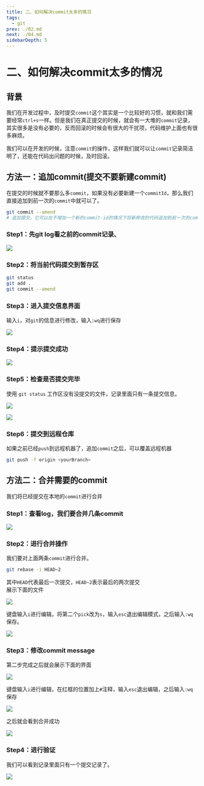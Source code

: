 ```yaml
---
title: 二、如何解决commit太多的情况
tags: 
  - git
prev: ./02.md
next: ./04.md
sidebarDepth: 5
---
```

# 二、如何解决commit太多的情况

## 背景
我们在开发过程中，及时提交`commit`这个其实是一个比较好的习惯，就和我们需要经常`ctrl+s`一样。但是我们在真正提交的时候，就会有一大堆的`commit`记录，其实很多是没有必要的，反而回滚的时候会有很大的干扰项，代码维护上面也有很多麻烦。

我们可以在开发的时候，注意`commit`的操作，这样我们就可以让`commit`记录简洁明了，还能在代码出问题的时候，及时回滚。

## 方法一：追加commit(提交不要新建commit)
在提交的时候就不要那么多`commit`，如果没有必要新建一个`commitId`，那么我们直接追加到前一次的`commit`中就可以了。

```bash
git commit --amend
# 追加提交，它可以在不增加一个新的commit-id的情况下将新修改的代码追加到前一次的commit-id中
```

### Step1：先git log看之前的commit记录、

![](https://p6-juejin.byteimg.com/tos-cn-i-k3u1fbpfcp/4c783a8668754ba4b27500e623df34c1~tplv-k3u1fbpfcp-watermark.image)

### Step2：将当前代码提交到暂存区

```bash
git status
git add .
git commit --amend
```

### Step3：进入提交信息界面
输入`i`，对`git`的信息进行修改，输入`:wq`进行保存

![](https://p6-juejin.byteimg.com/tos-cn-i-k3u1fbpfcp/89ffafde738c486a889d66b6aa61fdaa~tplv-k3u1fbpfcp-watermark.image)

### Step4：提示提交成功

![](https://p6-juejin.byteimg.com/tos-cn-i-k3u1fbpfcp/bcffd2eb77d94a94beb884a3120ac6b1~tplv-k3u1fbpfcp-watermark.image)

### Step5：检查是否提交完毕
使用 `git status` 工作区没有没提交的文件，记录里面只有一条提交信息。

![](https://p9-juejin.byteimg.com/tos-cn-i-k3u1fbpfcp/16f895b548944821936d305b92593365~tplv-k3u1fbpfcp-watermark.image)

![](https://p3-juejin.byteimg.com/tos-cn-i-k3u1fbpfcp/396acd60de54473d97715616f017df72~tplv-k3u1fbpfcp-watermark.image)

### Step6：提交到远程仓库
如果之前已经`push`到远程机器了，追加`commit`之后，可以覆盖远程机器

```bash
git push -f origin <yourBranch>
```

## 方法二：合并需要的commit

我们将已经提交在本地的`commit`进行合并

### Step1：查看log，我们要合并几条commit

![](https://p3-juejin.byteimg.com/tos-cn-i-k3u1fbpfcp/168c46985ab94551b1080aa2f056e8f4~tplv-k3u1fbpfcp-watermark.image)

### Step2：进行合并操作

我们要对上面两条`commit`进行合并。

```bash
git rebase -i HEAD~2
```
其中`HEAD`代表最后一次提交，`HEAD~2`表示最后的两次提交  
展示下面的文件

![](https://p6-juejin.byteimg.com/tos-cn-i-k3u1fbpfcp/ef11deec009b41b486a202a143801a09~tplv-k3u1fbpfcp-watermark.image)

键盘输入`i`进行编辑，将第二个`pick`改为`s`，输入`esc`退出编辑模式，之后输入`:wq`保存。

![](https://p6-juejin.byteimg.com/tos-cn-i-k3u1fbpfcp/9b5c4378413c4e808f6f9519da627e6a~tplv-k3u1fbpfcp-watermark.image)

### Step3：修改commit message

第二步完成之后就会展示下面的界面

![](https://p1-juejin.byteimg.com/tos-cn-i-k3u1fbpfcp/e5124b0520014d0fbeecf087cdd76a71~tplv-k3u1fbpfcp-watermark.image)

键盘输入`i`进行编辑，在红框的位置加上`#`注释，输入`esc`退出编辑，之后输入`:wq`保存

![](https://p1-juejin.byteimg.com/tos-cn-i-k3u1fbpfcp/cf66c91993df43ce9282c9522314d237~tplv-k3u1fbpfcp-watermark.image)

之后就会看到合并成功

![](https://p3-juejin.byteimg.com/tos-cn-i-k3u1fbpfcp/cbd811f814704d43871fad9b18c0d8a0~tplv-k3u1fbpfcp-watermark.image)

### Step4：进行验证

我们可以看到记录里面只有一个提交记录了。

![](https://p6-juejin.byteimg.com/tos-cn-i-k3u1fbpfcp/c944d4821cb6437793be83071af6dd60~tplv-k3u1fbpfcp-watermark.image)


